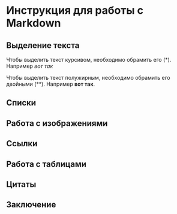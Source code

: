 # Инструкция для работы с Markdown

## Выделение текста

Чтобы выделить текст курсивом, необходимо обрамить его (*). Например *вот так*

Чтобы выделить текст полужирным, необходимо обрамить его двойными (**). Например **вот так**.

## Списки

## Работа с изображениями

## Ссылки

## Работа с таблицами

## Цитаты

## Заключение